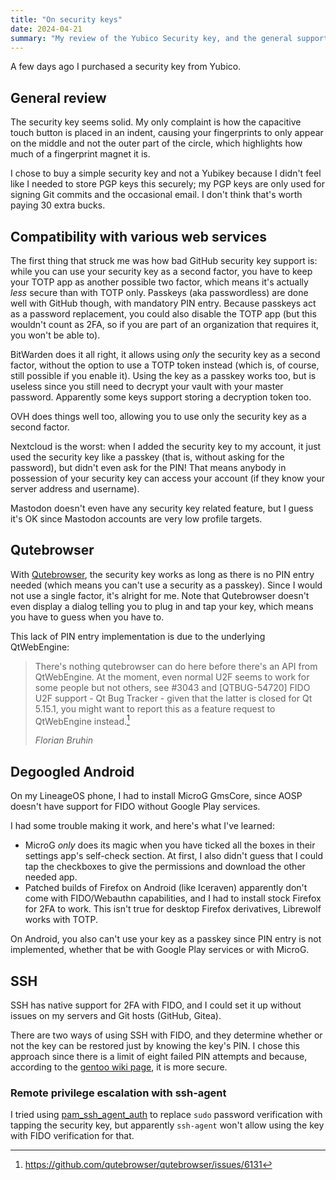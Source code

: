 ```yaml
---
title: "On security keys"
date: 2024-04-21
summary: "My review of the Yubico Security key, and the general support for security keys."
---
```


A few days ago I purchased a security key from Yubico.

## General review

The security key seems solid. My only complaint is how the capacitive touch button is placed in an indent, causing your fingerprints to only appear on the middle and not the outer part of the circle, which highlights how much of a fingerprint magnet it is.

I chose to buy a simple security key and not a Yubikey because I didn't feel like I needed to store PGP keys this securely; my PGP keys are only used for signing Git commits and the occasional email. I don't think that's worth paying 30 extra bucks.

## Compatibility with various web services

The first thing that struck me was how bad GitHub security key support is: while you can use your security key as a second factor, you have to keep your TOTP app as another possible two factor, which means it's actually _less_ secure than with TOTP only. Passkeys (aka passwordless) are done well with GitHub though, with mandatory PIN entry. Because passkeys act as a password replacement, you could also disable the TOTP app (but this wouldn't count as 2FA, so if you are part of an organization that requires it, you won't be able to).

BitWarden does it all right, it allows using _only_ the security key as a second factor, without the option to use a TOTP token instead (which is, of course, still possible if you enable it). Using the key as a passkey works too, but is useless since you still need to decrypt your vault with your master password. Apparently some keys support storing a decryption token too.

OVH does things well too, allowing you to use only the security key as a second factor.

Nextcloud is the worst: when I added the security key to my account, it just used the security key like a passkey (that is, without asking for the password), but didn't even ask for the PIN! That means anybody in possession of your security key can access your account (if they know your server address and username).

Mastodon doesn't even have any security key related feature, but I guess it's OK since Mastodon accounts are very low profile targets.

## Qutebrowser

With [Qutebrowser](https://www.qutebrowser.org/), the security key works as long as there is no PIN entry needed (which means you can't use a security as a passkey). Since I would not use a single factor, it's alright for me. Note that Qutebrowser doesn't even display a dialog telling you to plug in and tap your key, which means you have to guess when you have to.

This lack of PIN entry implementation is due to the underlying QtWebEngine:

> There's nothing qutebrowser can do here before there's an API from QtWebEngine. At the moment, even normal U2F seems to work for some people but not others, see #3043 and [QTBUG-54720] FIDO U2F support - Qt Bug Tracker - given that the latter is closed for Qt 5.15.1, you might want to report this as a feature request to QtWebEngine instead.[^1]
>
> <cite>Florian Bruhin</cite>

[^1]: https://github.com/qutebrowser/qutebrowser/issues/6131

## Degoogled Android

On my LineageOS phone, I had to install MicroG GmsCore, since AOSP doesn't have support for FIDO without Google Play services.

I had some trouble making it work, and here's what I've learned:

- MicroG _only_ does its magic when you have ticked all the boxes in their settings app's self-check section. At first, I also didn't guess that I could tap the checkboxes to give the permissions and download the other needed app.
- Patched builds of Firefox on Android (like Iceraven) apparently don't come with FIDO/Webauthn capabilities, and I had to install stock Firefox for 2FA to work. This isn't true for desktop Firefox derivatives, Librewolf works with TOTP.

On Android, you also can't use your key as a passkey since PIN entry is not implemented, whether that be with Google Play services or with MicroG.

## SSH

SSH has native support for 2FA with FIDO, and I could set it up without issues on my servers and Git hosts (GitHub, Gitea).

There are two ways of using SSH with FIDO, and they determine whether or not the key can be restored just by knowing the key's PIN. I chose this approach since there is a limit of eight failed PIN attempts and because, according to the [gentoo wiki page](https://wiki.gentoo.org/wiki/YubiKey/SSH), it is more secure.

### Remote privilege escalation with ssh-agent

I tried using [pam_ssh_agent_auth](https://github.com/jbeverly/pam_ssh_agent_auth) to replace `sudo` password verification with tapping the security key, but apparently `ssh-agent` won't allow using the key with FIDO verification for that.
